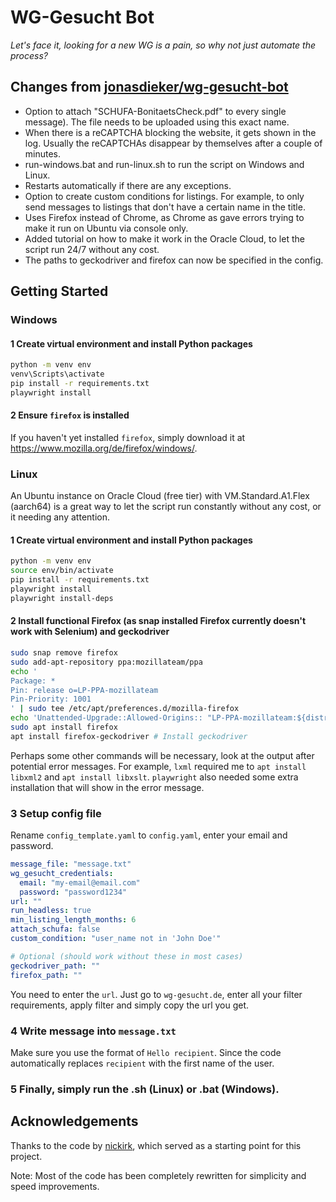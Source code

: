 # WG-Gesucht Bot 
*Let's face it, looking for a new WG is a pain, so why not just automate the process?*

## Changes from [jonasdieker/wg-gesucht-bot](https://github.com/jonasdieker/wg-gesucht-bot)
- Option to attach  "SCHUFA-BonitaetsCheck.pdf" to every single message). 
The file needs to be uploaded using this exact name.
- When there is a reCAPTCHA blocking the website, it gets shown in the log. 
Usually the reCAPTCHAs disappear by themselves after a couple of minutes.
- run-windows.bat and run-linux.sh to run the script on Windows and Linux.
- Restarts automatically if there are any exceptions.
- Option to create custom conditions for listings. 
For example, to only send messages to listings that don't have a 
certain name in the title.
- Uses Firefox instead of Chrome, as Chrome as gave errors trying to make 
it run on Ubuntu via console only.
- Added tutorial on how to make it work in the Oracle Cloud, 
to let the script run 24/7 without any cost.
- The paths to geckodriver and firefox can now be specified in the config.

## Getting Started

### Windows

#### 1 Create virtual environment and install Python packages
```bat
python -m venv env
venv\Scripts\activate
pip install -r requirements.txt
playwright install
```

#### 2 Ensure `firefox` is installed
If you haven't yet installed `firefox`, simply download it at https://www.mozilla.org/de/firefox/windows/.

### Linux

An Ubuntu instance on Oracle Cloud (free tier) with VM.Standard.A1.Flex (aarch64)
is a great way to let the script run constantly without any cost, or it needing any attention.

#### 1 Create virtual environment and install Python packages
```bash
python -m venv env
source env/bin/activate
pip install -r requirements.txt
playwright install
playwright install-deps
```

#### 2 Install functional Firefox (as snap installed Firefox currently doesn't work with Selenium) and geckodriver
```bash
sudo snap remove firefox
sudo add-apt-repository ppa:mozillateam/ppa
echo '
Package: *
Pin: release o=LP-PPA-mozillateam
Pin-Priority: 1001
' | sudo tee /etc/apt/preferences.d/mozilla-firefox
echo 'Unattended-Upgrade::Allowed-Origins:: "LP-PPA-mozillateam:${distro_codename}";' # Let Firefox upgrades install automatically
sudo apt install firefox
apt install firefox-geckodriver # Install geckodriver
```

Perhaps some other commands will be necessary, look at the output after potential error messages. For example, 
`lxml` required me to `apt install libxml2` and `apt install libxslt`. 
`playwright` also needed some extra installation that will show in the error message.

### 3 Setup config file
Rename `config_template.yaml` to `config.yaml`, enter your email and password.

```yaml
message_file: "message.txt"
wg_gesucht_credentials:
  email: "my-email@email.com"
  password: "password1234"
url: ""
run_headless: true
min_listing_length_months: 6
attach_schufa: false
custom_condition: "user_name not in 'John Doe'"

# Optional (should work without these in most cases)
geckodriver_path: ""
firefox_path: ""
```

You need to enter the `url`. Just go to `wg-gesucht.de`, enter all your filter requirements, apply filter and simply copy the url you get.

### 4 Write message into `message.txt`

Make sure you use the format of `Hello recipient`. Since the code automatically replaces `recipient` with the first name of the user.

### 5 Finally, simply run the .sh (Linux) or .bat (Windows).

## Acknowledgements

Thanks to the code by [nickirk](https://github.com/nickirk/immo), which served as a starting point for this project.

Note: Most of the code has been completely rewritten for simplicity and speed improvements.
